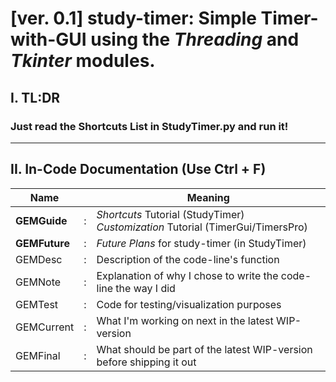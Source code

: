 
# [ver. 0.1] **study-timer**: Simple Timer-with-GUI using the *Threading* and *Tkinter* modules.

## I. TL:DR
### Just read the Shortcuts List in StudyTimer.py and run it! <br> 
<hr>

## II. In-Code Documentation (Use Ctrl + F)

| Name | |Meaning |
| --------  |-| -------- |
| **GEMGuide**   |:| *Shortcuts* Tutorial (StudyTimer) <br> *Customization* Tutorial (TimerGui/TimersPro)|
| **GEMFuture**   |:| *Future Plans* for study-timer (in StudyTimer)|
| GEMDesc   |:| Description of the code-line's function|
| GEMNote   |:|     Explanation of why I chose to write the code-line the way I did|
| GEMTest   |:| Code for testing/visualization purposes|
| GEMCurrent|:| What I'm working on next in the latest WIP-version|
| GEMFinal  |:| What should be part of the latest WIP-version before shipping it out           |